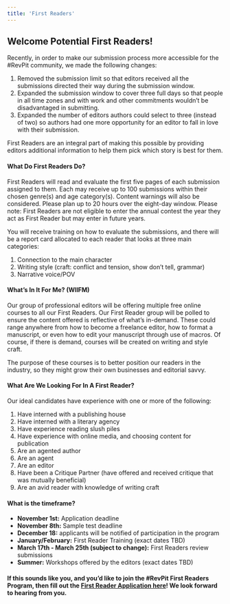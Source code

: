 ```yaml
---
title: 'First Readers'
---
```


## Welcome Potential First Readers!

Recently, in order to make our submission process more accessible for the #RevPit community, we made the following changes:

1. Removed the submission limit so that editors received all the submissions directed their way during the submission window.
2. Expanded the submission window to cover three full days so that people in all time zones and with work and other commitments wouldn’t be disadvantaged in submitting.
3. Expanded the number of editors authors could select to three (instead of two) so authors had one more opportunity for an editor to fall in love with their submission.

First Readers are an integral part of making this possible by providing editors additional information to help them pick which story is best for them.

#### What Do First Readers Do?

First Readers will read and evaluate the first five pages of each submission assigned to them. Each may receive up to 100 submissions within their chosen genre(s) and age category(s). Content warnings will also be considered. Please plan up to 20 hours over the eight-day window. Please note: First Readers are not eligible to enter the annual contest the year they act as First Reader but may enter in future years.

You will receive training on how to evaluate the submissions, and there will be a report card allocated to each reader that looks at three main categories:
1. Connection to the main character
2. Writing style (craft: conflict and tension, show don’t tell, grammar)
3. Narrative voice/POV

#### What’s In It For Me? (WIIFM)

Our group of professional editors will be offering multiple free online courses to all our First Readers. Our First Reader group will be polled to ensure the content offered is reflective of what’s in-demand. These could range anywhere from how to become a freelance editor, how to format a manuscript, or even how to edit your manuscript through use of macros. Of course, if there is demand, courses will be created on writing and style craft.

The purpose of these courses is to better position our readers in the industry, so they might grow their own businesses and editorial savvy.

#### What Are We Looking For In A First Reader?

Our ideal candidates have experience with one or more of the following:

1. Have interned with a publishing house
2. Have interned with a literary agency
3. Have experience reading slush piles
4. Have experience with online media, and choosing content for publication
5. Are an agented author
6. Are an agent
7. Are an editor
8. Have been a Critique Partner (have offered and received critique that was mutually beneficial)
9. Are an avid reader with knowledge of writing craft

#### What is the timeframe?

* **November 1st:** Application deadline
* **November 8th:** Sample test deadline
* **December 18:** applicants will be notified of participation in the program
* **January/February:** First Reader Training (exact dates TBD)
* **March 17th - March 25th (subject to change):** First Readers review submissions
* **Summer:** Workshops offered by the editors (exact dates TBD)

#### If this sounds like you, and you’d like to join the #RevPit First Readers Program, then fill out the [First Reader Application here](https://forms.gle/eYLDEeMtxvbapT149?target=_blank)! We look forward to hearing from you.